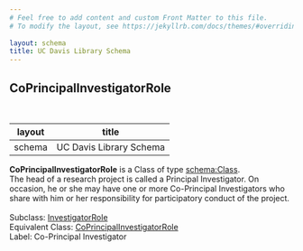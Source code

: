 ```yaml
---
# Feel free to add content and custom Front Matter to this file.
# To modify the layout, see https://jekyllrb.com/docs/themes/#overriding-theme-defaults
        
layout: schema
title: UC Davis Library Schema
---
```

## CoPrincipalInvestigatorRole
<br />

| layout| title |
| ------------- |-------------|
| schema     | UC Davis Library Schema     |

**CoPrincipalInvestigatorRole** is a Class of type [schema:Class](http://schema.org/Class). <br /> 
The head of a research project is called a Principal Investigator. On occasion, he or she may have one or more Co-Principal Investigators who share with him or her responsibility for participatory conduct of the project.<br /><br />
Subclass: [InvestigatorRole](http://vivoweb.org/ontology/core#InvestigatorRole)<br /> Equivalent Class: [CoPrincipalInvestigatorRole](http://vivoweb.org/ontology/core#CoPrincipalInvestigatorRole)<br /> Label: Co-Principal Investigator<br /> 
